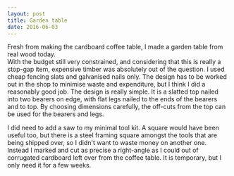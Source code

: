 ```yaml
---
layout: post
title: Garden table
date: 2016-06-03
---
```

Fresh from making the cardboard coffee table, I made a garden table from real wood today.  
With the budget still very constrained, and considering that this is really a stop-gap item, 
expensive timber was absolutely out of the question.  I used cheap fencing slats and galvanised
nails only.  The design has to be worked out in the shop to minimise waste and expenditure, 
but I think I did a reasonably good job.  The design is really simple.  It is a slatted top
nailed into two bearers on edge, with flat legs nailed to the ends of the bearers and to top.
By choosing dimensions carefully, the off-cuts from the top can be used for the bearers and
legs.

I did need to add a saw to my minimal tool kit.  A square would have been useful too, but
there is a steel framing square amongst the tools that are being shipped over, so I didn't
want to waste money on another one.  Instead I marked and cut as precise a right-angle as I 
could out of corrugated cardboard left over from the coffee table.  It is temporary, but I
only need it for a few weeks.
